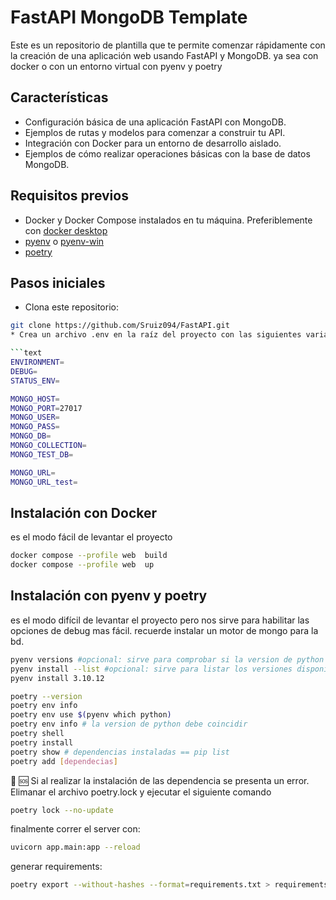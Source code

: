 # FastAPI MongoDB Template

Este es un repositorio de plantilla que te permite comenzar rápidamente con la creación de una aplicación web usando FastAPI y MongoDB. ya sea con docker o con un entorno virtual con pyenv y poetry

## Características

- Configuración básica de una aplicación FastAPI con MongoDB.
- Ejemplos de rutas y modelos para comenzar a construir tu API.
- Integración con Docker para un entorno de desarrollo aislado.
- Ejemplos de cómo realizar operaciones básicas con la base de datos MongoDB.

## Requisitos previos

- Docker y Docker Compose instalados en tu máquina. Preferiblemente con [docker desktop](https://www.docker.com/products/docker-desktop/)
- [pyenv](https://github.com/pyenv/pyenv#installation) o [pyenv-win](https://github.com/pyenv-win/pyenv-win#quick-start)
- [poetry](https://python-poetry.org/docs/#installation)


## Pasos iniciales

* Clona este repositorio:

```bash
git clone https://github.com/Sruiz094/FastAPI.git
* Crea un archivo .env en la raíz del proyecto con las siguientes variables:

```text
ENVIRONMENT=
DEBUG=
STATUS_ENV=

MONGO_HOST=
MONGO_PORT=27017
MONGO_USER=
MONGO_PASS=
MONGO_DB=
MONGO_COLLECTION=
MONGO_TEST_DB=

MONGO_URL=
MONGO_URL_test=
```

## Instalación con Docker
es el modo fácil de levantar el proyecto
```bash
docker compose --profile web  build
docker compose --profile web  up
```
## Instalación con pyenv y poetry
es el modo difícil  de levantar el proyecto  pero nos sirve para habilitar las opciones de debug mas fácil. recuerde instalar un motor de mongo para la bd.
```bash
pyenv versions #opcional: sirve para comprobar si la version de python que necesitamos ya se encuentra descargada
pyenv install --list #opcional: sirve para listar los versiones disponible por pyenv
pyenv install 3.10.12 
```

```bash
poetry --version
poetry env info
poetry env use $(pyenv which python)
poetry env info # la version de python debe coincidir 
poetry shell 
poetry install
poetry show # dependencias instaladas == pip list
poetry add [dependecias]
```
🚫 :sos: Si al realizar la instalación de las dependencia se presenta un error. Elimanar el archivo poetry.lock y ejecutar el siguiente comando

```bash
poetry lock --no-update
```

finalmente correr el server con:

```bash
uvicorn app.main:app --reload 
```
generar requirements:

```bash
poetry export --without-hashes --format=requirements.txt > requirements.txt 
```
